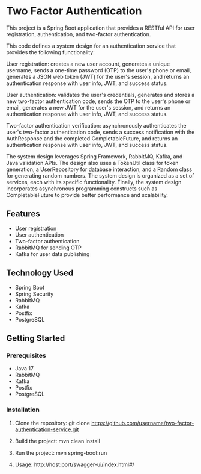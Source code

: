 # Two Factor Authentication

This project is a Spring Boot application that provides a RESTful API for user registration, authentication, and two-factor authentication.

This code defines a system design for an authentication service that provides the following functionality:

User registration: creates a new user account, generates a unique username, sends a one-time password (OTP) to the user's phone or email, generates a JSON web token (JWT) for the user's session, and returns an authentication response with user info, JWT, and success status.

User authentication: validates the user's credentials, generates and stores a new two-factor authentication code, sends the OTP to the user's phone or email, generates a new JWT for the user's session, and returns an authentication response with user info, JWT, and success status.

Two-factor authentication verification: asynchronously authenticates the user's two-factor authentication code, sends a success notification with the AuthResponse and the completed CompletableFuture, and returns an authentication response with user info, JWT, and success status.

The system design leverages Spring Framework, RabbitMQ, Kafka, and Java validation APIs. The design also uses a TokenUtil class for token generation, a UserRepository for database interaction, and a Random class for generating random numbers. The system design is organized as a set of services, each with its specific functionality. Finally, the system design incorporates asynchronous programming constructs such as CompletableFuture to provide better performance and scalability.

## Features

- User registration
- User authentication
- Two-factor authentication
- RabbitMQ for sending OTP
- Kafka for user data publishing

## Technology Used

- Spring Boot
- Spring Security
- RabbitMQ
- Kafka
- Postfix
- PostgreSQL

## Getting Started

### Prerequisites
- Java 17
- RabbitMQ
- Kafka
- Postfix
- PostgreSQL

### Installation

1. Clone the repository:
git clone https://github.com/username/two-factor-authentication-service.git

2. Build the project:
mvn clean install

3. Run the project:
mvn spring-boot:run

4. Usage: http://host:port/swagger-ui/index.html#/
